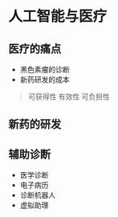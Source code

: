 # 人工智能与医疗
## 医疗的痛点
- 黑色素瘤的诊断
- 新药研发的成本

> 可获得性
> 有效性
> 可负担性

## 新药的研发

## 辅助诊断
- 医学诊断
- 电子病历
- 诊断机器人
- 虚拟助理
